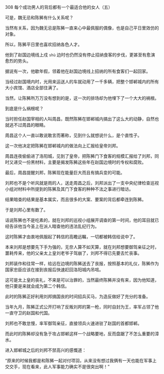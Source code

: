 308 每个成功男人的背后都有一个最适合他的女人（五）



可是，魏无忌和陈豨有什么关系呢？

当然有关系，因为魏无忌是陈豨一直来心中最佩服的偶像，也是自己平日里效仿的对象。

所以，陈豨平日里也喜欢招纳各色人才。

他到了赵国边境线上戍 `shù` 边时也仍然没有停止招纳食客的步伐，更甚至有愈演愈烈的势头。



据说有一次，他歇年假，领着他在赵国边境线上招纳的所有食客们一起回家。

当经过赵国境内时，光用来运送人的车就动用了一千多辆，把整个邯郸城内的所有大小宾馆、酒店全部住满了。

当然，让陈豨所万万没有想到的是，这一次的排场却为他埋下了一个大大的祸根。

到底是什么祸根呢？



当时担任赵国宰相的人叫周昌，既然陈豨在邯郸城内搞出了这么大的动静，自然也就逃不过周昌的眼睛。

周昌这个人一直以敢说敢言而著称，见到什么就想说什么，是个直性子。

这一次他决定把陈豨在邯郸城内的做法向上汇报给皇帝刘邦。



周昌连夜偷偷进了洛阳城，见到了皇帝，把陈豨门下食客的规模汇报给了刘邦，同时又递交一份黑材料，主要是揭发陈豨这些年在赵国边境时的专权和腐败。

最后，周昌提醒刘邦，陈豨现在能量巨大而且有搞兵变的可能。

刘邦也不是个听风就是雨的人，送走周昌之后，刘邦派出了一支中央纪律检查巡视小组对材料中所提到的陈豨及其门下食客的种种不法之事进行暗访。

结果暗查的结果是基本属实，而且很多的大案、要案的背后都牵连到陈豨。

于是刘邦心里有数了。



话说陈豨也不是吃素的，就在刘邦的巡视小组展开调查的第一时间，他的耳目就已经告诉他当今圣上在派人暗查他的违法乱纪行为。

这时陈豨才由衷地佩服起了韩信的高瞻远瞩，一切都被韩信给说中了。

本来刘邦是想要先下手为强的，无奈人算不如天算，就在刘邦想要御驾亲征之时，噩耗传来，他的父亲太上皇刘老爷子驾崩了，刘邦不得已先要去忙丧事。

刘邦装作和往常一样，给远在边境的陈豨送去了丧报，按照基本的礼仪，陈豨作为国家忠臣应该在接到丧报后快速赶回洛阳城内吊唁。

这可是太上皇的丧礼，不来是可以治罪的，当然最终陈豨并没有来，因为他知道，他只要是来就会成为第二个韩信。



此时的陈豨正好利用刘邦搞国丧的时间招兵买马，为造反做好了充分的准备。

当年九月，陈豨正式公开打响了反叛刘邦的第一枪，同时自封为王，率军占领了他一直守卫的赵国和代国。

刘邦也不敢怠慢，率军御驾亲征，直接领兵火速进驻了赵国的首都邯郸。

而此时的陈豨却没有急于攻占邯郸这样一个战略要地，反而盘踞了不怎么重要的漳水。



进入邯郸城之后的刘邦不禁高兴的感慨道：

“原来的时候我都是和陈豨一起对付项羽，从来没有想过我俩有一天也能在军事上交交手，现在看来，此人军事能力确实不是很突出啊！”


